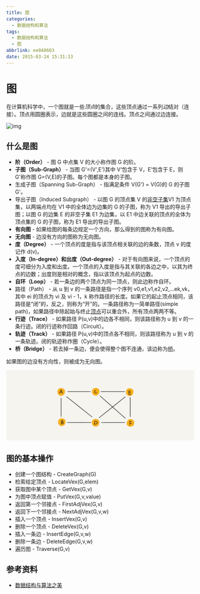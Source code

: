 ```yaml
---
title: 图
categories:
  - 数据结构和算法
tags:
  - 数据结构和算法
  - 图
abbrlink: ee040603
date: 2015-03-24 15:31:13
---
```


# 图

在计算机科学中，一个图就是一些*顶点*的集合，这些顶点通过一系列*边*结对（连接）。顶点用圆圈表示，边就是这些圆圈之间的连线。顶点之间通过边连接。

![img](https://raw.githubusercontent.com/dunwu/images/dev/cs/data-structure/graph/graph.png)

## 什么是图

- **阶（Order）** - 图 G 中点集 V 的大小称作图 G 的阶。
- **子图（Sub-Graph）** - 当图 G'=(V',E')其中 V‘包含于 V，E’包含于 E，则 G'称作图 G=(V,E)的子图。每个图都是本身的子图。
- 生成子图（Spanning Sub-Graph） - 指满足条件 V(G') = V(G)的 G 的子图 G'。
- 导出子图（Induced Subgraph） - 以图 G 的顶点集 V 的[非空子集](https://baike.baidu.com/item/%E9%9D%9E%E7%A9%BA%E5%AD%90%E9%9B%86/10180460)V1 为顶点集，以两端点均在 V1 中的全体边为边集的 G 的子图，称为 V1 导出的导出子图；以图 G 的边集 E 的非空子集 E1 为边集，以 E1 中边关联的顶点的全体为顶点集的 G 的子图，称为 E1 导出的导出子图。
- **有向图** - 如果给图的每条边规定一个方向，那么得到的图称为有向图。
- **无向图** - 边没有方向的图称为无向图。
- **度（Degree）** - 一个顶点的度是指与该顶点相关联的边的条数，顶点 v 的度记作 d(v)。
- **入度（In-degree）**和**出度（Out-degree）** - 对于有向图来说，一个顶点的度可细分为入度和出度。一个顶点的入度是指与其关联的各边之中，以其为终点的边数；出度则是相对的概念，指以该顶点为起点的边数。
- **自环（Loop）** - 若一条边的两个顶点为同一顶点，则此边称作自环。
- 路径（Path） - 从 u 到 v 的一条路径是指一个序列 v0,e1,v1,e2,v2,...ek,vk，其中 ei 的顶点为 vi 及 vi - 1，k 称作路径的长度。如果它的起止顶点相同，该路径是“闭”的，反之，则称为“开”的。一条路径称为一简单路径(simple path)，如果路径中除起始与终止[顶点](https://baike.baidu.com/item/%E9%A1%B6%E7%82%B9)可以重合外，所有顶点两两不等。
- **行迹（Trace）** - 如果路径 P(u,v)中的边各不相同，则该路径称为 u 到 v 的一条行迹。闭的行迹称作回路（Circuit）。
- **轨迹（Track）** - 如果路径 P(u,v)中的顶点各不相同，则该路径称为 u 到 v 的一条轨迹。闭的轨迹称作圈（Cycle）。
- **桥（Bridge）** - 若去掉一条边，便会使得整个图不连通，该边称为[桥](https://baike.baidu.com/item/%E6%A1%A5)。

如果图的边没有方向性，则被成为无向图。

![img](https://raw.githubusercontent.com/dunwu/images/dev/snap/20220314093554.jpg)

## 图的基本操作

- 创建一个图结构 - CreateGraph(G)
- 检索给定顶点 - LocateVex(G,elem)
- 获取图中某个顶点 - GetVex(G,v)
- 为图中顶点赋值 - PutVex(G,v,value)
- 返回第一个邻接点 - FirstAdjVex(G,v)
- 返回下一个邻接点 - NextAdjVex(G,v,w)
- 插入一个顶点 - InsertVex(G,v)
- 删除一个顶点 - DeleteVex(G,v)
- 插入一条边 - InsertEdge(G,v,w)
- 删除一条边 - DeleteEdge(G,v,w)
- 遍历图 - Traverse(G,v)

## 参考资料

- [数据结构与算法之美](https://time.geekbang.org/column/intro/100017301)
